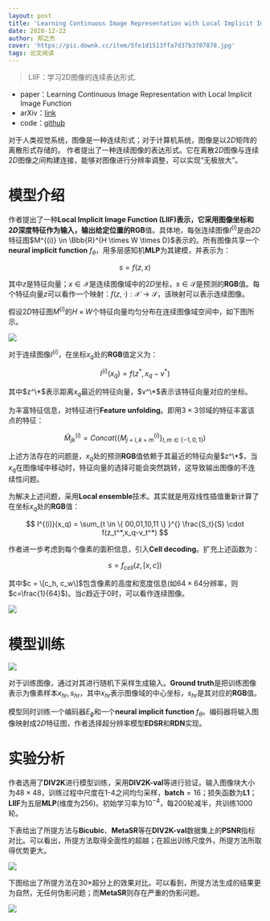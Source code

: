 ```yaml
---
layout: post
title: 'Learning Continuous Image Representation with Local Implicit Image Function'
date: 2020-12-22
author: 郑之杰
cover: 'https://pic.downk.cc/item/5fe1d1513ffa7d37b3707878.jpg'
tags: 论文阅读
---
```


> LIIF：学习2D图像的连续表达形式.

- paper：Learning Continuous Image Representation with Local Implicit Image Function
- arXiv：[link](https://arxiv.org/abs/2012.09161)
- code：[github](https://github.com/yinboc/liif)

对于人类视觉系统，图像是一种连续形式；对于计算机系统，图像是以$2D$矩阵的离散形式存储的。
作者提出了一种连续图像的表达形式。它在离散$2D$图像与连续$2D$图像之间构建连接，能够对图像进行分辨率调整，可以实现“无极放大”。

# 模型介绍

作者提出了一种**Local Implicit Image Function (LIIF)**表示，它采用图像坐标和$2D$深度特征作为输入，输出给定位置的**RGB**值。具体地，每张连续图像$I^{(i)}$是由$2D$特征图$M^{(i)} \in \Bbb{R}^{H \times W \times D}$表示的。所有图像共享一个**neural implicit function** $f_{\theta}$，用多层感知机**MLP**为其建模，并表示为：

$$ s = f(z,x) $$

其中$z$是特征向量；$x \in \mathcal{X}$是连续图像域中的$2D$坐标，$s \in \mathcal{S}$是预测的**RGB**值。每个特征向量$z$可以看作一个映射：$f(z, \cdot):\mathcal{X} \to \mathcal{S}$，该映射可以表示连续图像。

假设$2D$特征图$M^{(i)}$的$H \times W$个特征向量均匀分布在连续图像域空间中，如下图所示。

![](https://pic.downk.cc/item/5fe1df3b3ffa7d37b37f5970.jpg)

对于连续图像$I^{(i)}$，在坐标$x_q$处的**RGB**值定义为：

$$ I^{(i)}(x_q) = f(z^*,x_q-v^*) $$

其中$z^\*$表示距离$x_q$最近的特征向量，$v^\*$表示该特征向量对应的坐标。

为丰富特征信息，对特征进行**Feature unfolding**。即用$3 \times 3$邻域的特征丰富该点的特征：

$$ \hat{M}^{(i)}_{jk} = Concat( \{ {M}^{(i)}_{j+l,k+m} \} _{l,m \in \{ -1,0,1 \} }) $$

上述方法存在的问题是，$x_q$处的预测**RGB**值依赖于其最近的特征向量$z^\*$，当$x_q$在图像域中移动时，特征向量的选择可能会突然跳转，这导致输出图像的不连续性问题。

为解决上述问题，采用**Local ensemble**技术。其实就是用双线性插值重新计算了在坐标$x_q$处的**RGB**值：

$$ I^{(i)}(x_q) = \sum_{t \in \{ 00,01,10,11 \} }^{} \frac{S_t}{S} \cdot f(z_t^*,x_q-v_t^*) $$

作者进一步考虑到每个像素的面积信息，引入**Cell decoding**。扩充上述函数为：

$$ s = f_{cell} (z,[x,c]) $$

其中$c = \[c_h, c_w\]$包含像素的高度和宽度信息(如$64 \times 64$分辨率，则$c=\frac{1}{64}$)。当$c$趋近于$0$时，可以看作连续图像。

![](https://pic.downk.cc/item/5fe1df563ffa7d37b37f73b8.jpg)


# 模型训练

![](https://pic.downk.cc/item/5fe1df963ffa7d37b37fcc14.jpg)

对于训练图像，通过对其进行随机下采样生成输入。**Ground truth**是把训练图像表示为像素样本$x_{hr},s_{hr}$，其中$x_{hr}$表示图像域的中心坐标，$s_{hr}$是其对应的**RGB**值。

模型同时训练一个编码器$E_{\phi}$和一个**neural implicit function** $f_{\theta}$。编码器将输入图像映射成$2D$特征图，作者选择超分辨率模型**EDSR**和**RDN**实现。

# 实验分析
作者选用了**DIV2K**进行模型训练，采用**DIV2K-val**等进行验证。输入图像块大小为$48 \times 48$，训练过程中尺度在$1$-$4$之间均匀采样，**batch**$=16$；损失函数为**L1**；**LIIF**为五层**MLP**(维度为$256$)。初始学习率为$10^{-4}$，每$200$轮减半，共训练$1000$轮。

下表给出了所提方法与**Bicubic**、**MetaSR**等在**DIV2K-val**数据集上的**PSNR**指标对比。可以看出，所提方法取得全面性的超越；在超出训练尺度外，所提方法所取得优势更大。

![](https://pic.downk.cc/item/5fe1e3e93ffa7d37b3848df3.jpg)

下图给出了所提方法在$30 \times$超分上的效果对比。可以看到，所提方法生成的结果更为自然，无任何伪影问题；而**MetaSR**则存在严重的伪影问题。

![](https://pic.downk.cc/item/5fe1e3923ffa7d37b3844043.jpg)
